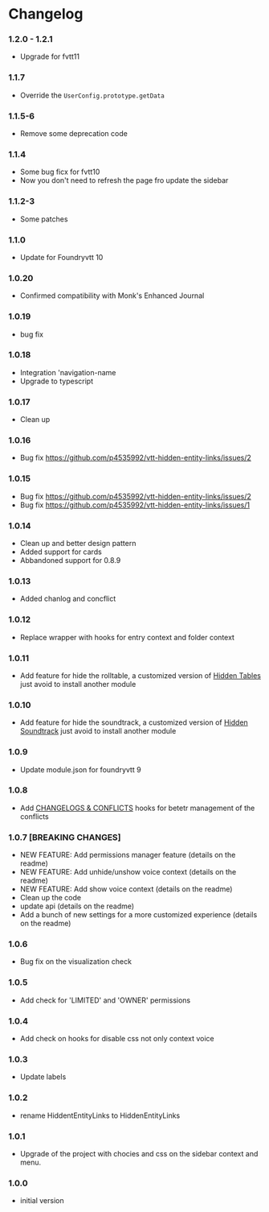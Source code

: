 # Changelog
### 1.2.0 - 1.2.1

- Upgrade for fvtt11

### 1.1.7

- Override the `UserConfig.prototype.getData`

### 1.1.5-6

- Remove some deprecation code

### 1.1.4

- Some bug ficx for fvtt10
- Now you don't need to refresh the page fro update the sidebar

### 1.1.2-3

- Some patches
  
### 1.1.0

- Update for Foundryvtt 10

### 1.0.20

- Confirmed compatibility with Monk's Enhanced Journal

### 1.0.19

- bug fix

### 1.0.18

- Integration 'navigation-name
- Upgrade to typescript

### 1.0.17

- Clean up

### 1.0.16

- Bug fix https://github.com/p4535992/vtt-hidden-entity-links/issues/2

### 1.0.15

- Bug fix https://github.com/p4535992/vtt-hidden-entity-links/issues/2
- Bug fix https://github.com/p4535992/vtt-hidden-entity-links/issues/1

### 1.0.14

- Clean up and better design pattern
- Added support for cards
- Abbandoned support for 0.8.9

### 1.0.13

- Added chanlog and concflict

### 1.0.12

- Replace wrapper with hooks for entry context and folder context

### 1.0.11

- Add feature for hide the rolltable, a customized version of [Hidden Tables](https://github.com/kandashi/hidden-tables/) just avoid to install another module

### 1.0.10

- Add feature for hide the soundtrack, a customized version of [Hidden Soundtrack](https://github.com/kandashi/Hidden-Soundtracks) just avoid to install another module

### 1.0.9

- Update module.json for foundryvtt 9

### 1.0.8

- Add [CHANGELOGS & CONFLICTS](https://github.com/theripper93/libChangelogs) hooks for betetr management of the conflicts

### 1.0.7 [BREAKING CHANGES]

- NEW FEATURE: Add permissions manager feature (details on the readme)
- NEW FEATURE: Add unhide/unshow voice context (details on the readme)
- NEW FEATURE: Add show voice context (details on the readme)
- Clean up the code
- update api (details on the readme)
- Add a bunch of new settings for a more customized experience (details on the readme)

### 1.0.6

- Bug fix on the visualization check

### 1.0.5

- Add check for 'LIMITED' and 'OWNER' permissions

### 1.0.4

- Add check on hooks for disable css not only context voice

### 1.0.3

- Update labels

### 1.0.2

- rename HiddentEntityLinks to HiddenEntityLinks

### 1.0.1

- Upgrade of the project with chocies and css on the sidebar context and menu.

### 1.0.0

- initial version
